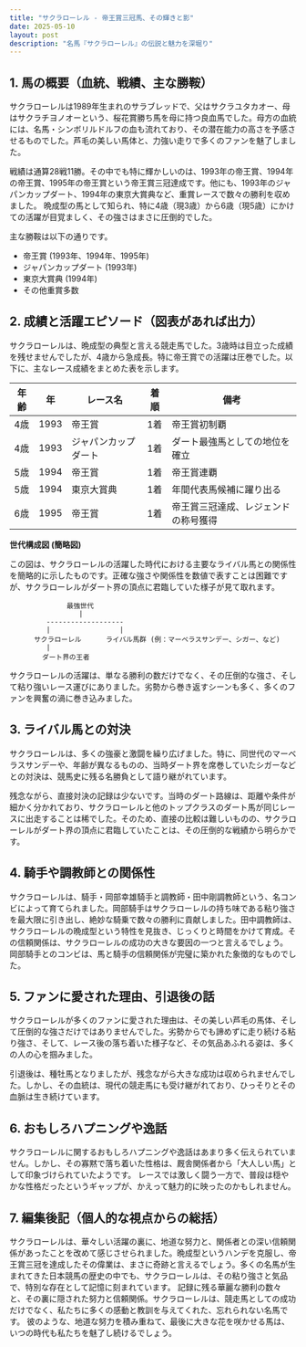 ```yaml
---
title: "サクラローレル - 帝王賞三冠馬、その輝きと影"
date: 2025-05-10
layout: post
description: "名馬『サクラローレル』の伝説と魅力を深堀り"
---
```


## 1. 馬の概要（血統、戦績、主な勝鞍）

サクラローレルは1989年生まれのサラブレッドで、父はサクラユタカオー、母はサクラチヨノオーという、桜花賞勝ち馬を母に持つ良血馬でした。母方の血統には、名馬・シンボリルドルフの血も流れており、その潜在能力の高さを予感させるものでした。芦毛の美しい馬体と、力強い走りで多くのファンを魅了しました。

戦績は通算28戦11勝。その中でも特に輝かしいのは、1993年の帝王賞、1994年の帝王賞、1995年の帝王賞という帝王賞三冠達成です。他にも、1993年のジャパンカップダート、1994年の東京大賞典など、重賞レースで数々の勝利を収めました。  晩成型の馬として知られ、特に4歳（現3歳）から6歳（現5歳）にかけての活躍が目覚ましく、その強さはまさに圧倒的でした。

主な勝鞍は以下の通りです。

* 帝王賞 (1993年、1994年、1995年)
* ジャパンカップダート (1993年)
* 東京大賞典 (1994年)
* その他重賞多数


## 2. 成績と活躍エピソード（図表があれば出力）

サクラローレルは、晩成型の典型と言える競走馬でした。3歳時は目立った成績を残せませんでしたが、4歳から急成長。特に帝王賞での活躍は圧巻でした。以下に、主なレース成績をまとめた表を示します。

| 年齢 | 年 | レース名          | 着順 | 備考                                  |
|-----|----|-----------------|-----|---------------------------------------|
| 4歳 | 1993 | 帝王賞          | 1着 | 帝王賞初制覇                         |
| 4歳 | 1993 | ジャパンカップダート | 1着 | ダート最強馬としての地位を確立       |
| 5歳 | 1994 | 帝王賞          | 1着 | 帝王賞連覇                           |
| 5歳 | 1994 | 東京大賞典        | 1着 | 年間代表馬候補に躍り出る             |
| 6歳 | 1995 | 帝王賞          | 1着 | 帝王賞三冠達成、レジェンドの称号獲得 |


**世代構成図 (簡略図)**

この図は、サクラローレルの活躍した時代における主要なライバル馬との関係性を簡略的に示したものです。正確な強さや関係性を数値で表すことは困難ですが、サクラローレルがダート界の頂点に君臨していた様子が見て取れます。

```
              最強世代
                 |
         -------------------
         |                 |
      サクラローレル      ライバル馬群 (例：マーベラスサンデー、シガー、など)
         |
        ダート界の王者
```

サクラローレルの活躍は、単なる勝利の数だけでなく、その圧倒的な強さ、そして粘り強いレース運びにありました。劣勢から巻き返すシーンも多く、多くのファンを興奮の渦に巻き込みました。


## 3. ライバル馬との対決

サクラローレルは、多くの強豪と激闘を繰り広げました。特に、同世代のマーベラスサンデーや、年齢が異なるものの、当時ダート界を席巻していたシガーなどとの対決は、競馬史に残る名勝負として語り継がれています。

残念ながら、直接対決の記録は少ないです。当時のダート路線は、距離や条件が細かく分かれており、サクラローレルと他のトップクラスのダート馬が同じレースに出走することは稀でした。そのため、直接の比較は難しいものの、サクラローレルがダート界の頂点に君臨していたことは、その圧倒的な戦績から明らかです。


## 4. 騎手や調教師との関係性

サクラローレルは、騎手・岡部幸雄騎手と調教師・田中剛調教師という、名コンビによって育てられました。岡部騎手はサクラローレルの持ち味である粘り強さを最大限に引き出し、絶妙な騎乗で数々の勝利に貢献しました。田中調教師は、サクラローレルの晩成型という特性を見抜き、じっくりと時間をかけて育成。その信頼関係は、サクラローレルの成功の大きな要因の一つと言えるでしょう。  岡部騎手とのコンビは、馬と騎手の信頼関係が完璧に築かれた象徴的なものでした。


## 5. ファンに愛された理由、引退後の話

サクラローレルが多くのファンに愛された理由は、その美しい芦毛の馬体、そして圧倒的な強さだけではありませんでした。劣勢からでも諦めずに走り続ける粘り強さ、そして、レース後の落ち着いた様子など、その気品あふれる姿は、多くの人の心を掴みました。

引退後は、種牡馬となりましたが、残念ながら大きな成功は収められませんでした。しかし、その血統は、現代の競走馬にも受け継がれており、ひっそりとその血脈は生き続けています。


## 6. おもしろハプニングや逸話

サクラローレルに関するおもしろハプニングや逸話はあまり多く伝えられていません。しかし、その寡黙で落ち着いた性格は、厩舎関係者から「大人しい馬」として印象づけられていたようです。  レースでは激しく闘う一方で、普段は穏やかな性格だったというギャップが、かえって魅力的に映ったのかもしれません。


## 7. 編集後記（個人的な視点からの総括）

サクラローレルは、華々しい活躍の裏に、地道な努力と、関係者との深い信頼関係があったことを改めて感じさせられました。晩成型というハンデを克服し、帝王賞三冠を達成したその偉業は、まさに奇跡と言えるでしょう。多くの名馬が生まれてきた日本競馬の歴史の中でも、サクラローレルは、その粘り強さと気品で、特別な存在として記憶に刻まれています。  記録に残る華麗な勝利の数々と、その裏に隠された努力と信頼関係。サクラローレルは、競走馬としての成功だけでなく、私たちに多くの感動と教訓を与えてくれた、忘れられない名馬です。  彼のような、地道な努力を積み重ねて、最後に大きな花を咲かせる馬は、いつの時代も私たちを魅了し続けるでしょう。
